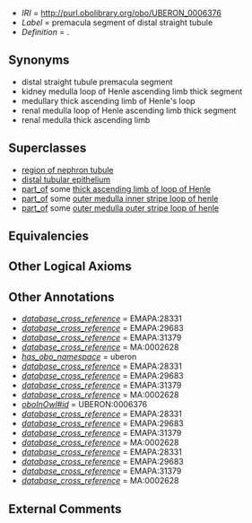  * *IRI* = http://purl.obolibrary.org/obo/UBERON_0006376
 * *Label* = premacula segment of distal straight tubule
 * *Definition* = .

## Synonyms

 * distal straight tubule premacula segment
 * kidney medulla loop of Henle ascending limb thick segment
 * medullary thick ascending limb of Henle's loop
 * renal medulla loop of Henle ascending limb thick segment
 * renal medulla thick ascending limb

## Superclasses

 * [region of nephron tubule](../../UBERON/85/UBERON_0007685.md)
 * [distal tubular epithelium](../../UBERON/08/UBERON_0008408.md)
 * [part_of](../../BFO/50/BFO_0000050.md) some [thick ascending limb of loop of Henle](../../UBERON/91/UBERON_0001291.md)
 * [part_of](../../BFO/50/BFO_0000050.md) some [outer medulla inner stripe loop of henle](../../UBERON/41/UBERON_0006541.md)
 * [part_of](../../BFO/50/BFO_0000050.md) some [outer medulla outer stripe loop of henle](../../UBERON/42/UBERON_0006542.md)

## Equivalencies


## Other Logical Axioms


## Other Annotations

 * *[database_cross_reference](../../ef/oboInOwl#hasDbXref.md)* = EMAPA:28331
 * *[database_cross_reference](../../ef/oboInOwl#hasDbXref.md)* = EMAPA:29683
 * *[database_cross_reference](../../ef/oboInOwl#hasDbXref.md)* = EMAPA:31379
 * *[database_cross_reference](../../ef/oboInOwl#hasDbXref.md)* = MA:0002628
 * *[has_obo_namespace](../../ce/oboInOwl#hasOBONamespace.md)* = uberon
 * *[database_cross_reference](../../ef/oboInOwl#hasDbXref.md)* = EMAPA:28331
 * *[database_cross_reference](../../ef/oboInOwl#hasDbXref.md)* = EMAPA:29683
 * *[database_cross_reference](../../ef/oboInOwl#hasDbXref.md)* = EMAPA:31379
 * *[database_cross_reference](../../ef/oboInOwl#hasDbXref.md)* = MA:0002628
 * *[oboInOwl#id](../../id/oboInOwl#id.md)* = UBERON:0006376
 * *[database_cross_reference](../../ef/oboInOwl#hasDbXref.md)* = EMAPA:28331
 * *[database_cross_reference](../../ef/oboInOwl#hasDbXref.md)* = EMAPA:29683
 * *[database_cross_reference](../../ef/oboInOwl#hasDbXref.md)* = EMAPA:31379
 * *[database_cross_reference](../../ef/oboInOwl#hasDbXref.md)* = MA:0002628
 * *[database_cross_reference](../../ef/oboInOwl#hasDbXref.md)* = EMAPA:28331
 * *[database_cross_reference](../../ef/oboInOwl#hasDbXref.md)* = EMAPA:29683
 * *[database_cross_reference](../../ef/oboInOwl#hasDbXref.md)* = EMAPA:31379
 * *[database_cross_reference](../../ef/oboInOwl#hasDbXref.md)* = MA:0002628

## External Comments


